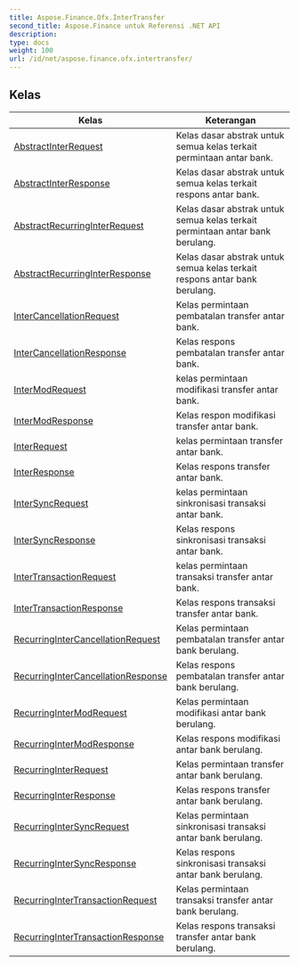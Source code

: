 ```yaml
---
title: Aspose.Finance.Ofx.InterTransfer
second_title: Aspose.Finance untuk Referensi .NET API
description: 
type: docs
weight: 100
url: /id/net/aspose.finance.ofx.intertransfer/
---
```



## Kelas

| Kelas | Keterangan |
| --- | --- |
| [AbstractInterRequest](./abstractinterrequest/) | Kelas dasar abstrak untuk semua kelas terkait permintaan antar bank. |
| [AbstractInterResponse](./abstractinterresponse/) | Kelas dasar abstrak untuk semua kelas terkait respons antar bank. |
| [AbstractRecurringInterRequest](./abstractrecurringinterrequest/) | Kelas dasar abstrak untuk semua kelas terkait permintaan antar bank berulang. |
| [AbstractRecurringInterResponse](./abstractrecurringinterresponse/) | Kelas dasar abstrak untuk semua kelas terkait respons antar bank berulang. |
| [InterCancellationRequest](./intercancellationrequest/) | Kelas permintaan pembatalan transfer antar bank. |
| [InterCancellationResponse](./intercancellationresponse/) | Kelas respons pembatalan transfer antar bank. |
| [InterModRequest](./intermodrequest/) | kelas permintaan modifikasi transfer antar bank. |
| [InterModResponse](./intermodresponse/) | Kelas respon modifikasi transfer antar bank. |
| [InterRequest](./interrequest/) | kelas permintaan transfer antar bank. |
| [InterResponse](./interresponse/) | Kelas respons transfer antar bank. |
| [InterSyncRequest](./intersyncrequest/) | kelas permintaan sinkronisasi transaksi antar bank. |
| [InterSyncResponse](./intersyncresponse/) | Kelas respons sinkronisasi transaksi antar bank. |
| [InterTransactionRequest](./intertransactionrequest/) | kelas permintaan transaksi transfer antar bank. |
| [InterTransactionResponse](./intertransactionresponse/) | Kelas respons transaksi transfer antar bank. |
| [RecurringInterCancellationRequest](./recurringintercancellationrequest/) | Kelas permintaan pembatalan transfer antar bank berulang. |
| [RecurringInterCancellationResponse](./recurringintercancellationresponse/) | Kelas respons pembatalan transfer antar bank berulang. |
| [RecurringInterModRequest](./recurringintermodrequest/) | Kelas permintaan modifikasi antar bank berulang. |
| [RecurringInterModResponse](./recurringintermodresponse/) | Kelas respons modifikasi antar bank berulang. |
| [RecurringInterRequest](./recurringinterrequest/) | Kelas permintaan transfer antar bank berulang. |
| [RecurringInterResponse](./recurringinterresponse/) | Kelas respons transfer antar bank berulang. |
| [RecurringInterSyncRequest](./recurringintersyncrequest/) | Kelas permintaan sinkronisasi transaksi antar bank berulang. |
| [RecurringInterSyncResponse](./recurringintersyncresponse/) | Kelas respons sinkronisasi transaksi antar bank berulang. |
| [RecurringInterTransactionRequest](./recurringintertransactionrequest/) | Kelas permintaan transaksi transfer antar bank berulang. |
| [RecurringInterTransactionResponse](./recurringintertransactionresponse/) | Kelas respons transaksi transfer antar bank berulang. |


